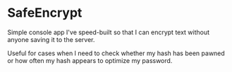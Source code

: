# SafeEncrypt
Simple console app I've speed-built so that I can encrypt text without anyone saving it to the server.

Useful for cases when I need to check whether my hash has been pawned or how often my hash appears to optimize my password.
